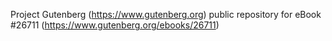 Project Gutenberg (https://www.gutenberg.org) public repository for eBook #26711 (https://www.gutenberg.org/ebooks/26711)
